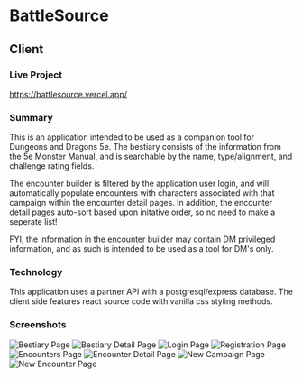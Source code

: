 # BattleSource
## Client

### Live Project
https://battlesource.vercel.app/

### Summary
This is an application intended to be used as a companion tool for Dungeons and Dragons 5e. The bestiary consists of the information from the 5e Monster Manual, and is searchable by the name, type/alignment, and challenge rating fields.

The encounter builder is filtered by the application user login, and will automatically populate encounters with characters associated with that campaign within the encounter detail pages. In addition, the encounter detail pages auto-sort based upon initative order, so no need to make a seperate list!

FYI, the information in the encounter builder may contain DM privileged information, and as such is intended to be used as a tool for DM's only.

### Technology
This application uses a partner API with a postgresql/express database. The client side features react source code with vanilla css styling methods.

### Screenshots
![Bestiary Page](./screenshots/Bestiary.PNG)
![Bestiary Detail Page](./screenshots/BestiaryDetail.PNG)
![Login Page](./screenshots/Login.PNG)
![Registration Page](./screenshots/Registration.PNG)
![Encounters Page](./screenshots/Encounters.PNG)
![Encounter Detail Page](./screenshots/EncounterDetail.PNG)
![New Campaign Page](./screenshots/NewCampaign.PNG)
![New Encounter Page](./screenshots/NewEncounter.PNG)